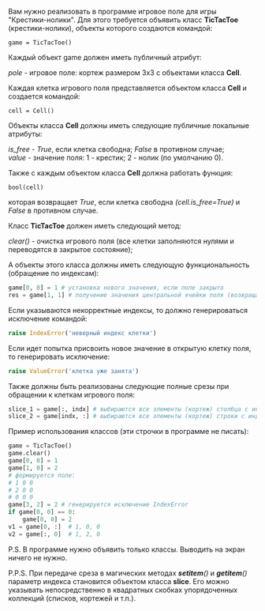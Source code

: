 Вам нужно реализовать в программе игровое поле для игры "Крестики-нолики". Для этого требуется объявить класс **TicTacToe** (крестики-нолики), объекты которого создаются командой:

`game = TicTacToe()`

Каждый объект game должен иметь публичный атрибут:

_pole_ - игровое поле: кортеж размером 3х3 с объектами класса **Cell**.  

Каждая клетка игрового поля представляется объектом класса **Cell** и создается командой:

`cell = Cell()`

Объекты класса **Cell** должны иметь следующие публичные локальные атрибуты:

_is_free_ - _True_, если клетка свободна; _False_ в противном случае;  
_value_ - значение поля: 1 - крестик; 2 - нолик (по умолчанию 0).

Также с каждым объектом класса **Cell** должна работать функция:

`bool(cell)`

которая возвращает _True_, если клетка свободна _(cell.is_free=True)_ и _False_ в противном случае.

Класс **TicTacToe** должен иметь следующий метод:

_clear()_ - очистка игрового поля (все клетки заполняются нулями и переводятся в закрытое состояние);

А объекты этого класса должны иметь следующую функциональность (обращение по индексам):
```python
game[0, 0] = 1 # установка нового значения, если поле закрыто
res = game[1, 1] # получение значения центральной ячейки поля (возвращается число)
```
Если указываются некорректные индексы, то должно генерироваться исключение командой:
```python
raise IndexError('неверный индекс клетки')
```
Если идет попытка присвоить новое значение в открытую клетку поля, то генерировать исключение:
```python
raise ValueError('клетка уже занята')
```
Также должны быть реализованы следующие полные срезы при обращении к клеткам игрового поля:
```python
slice_1 = game[:, indx] # выбираются все элементы (кортеж) столбца с индексом indx
slice_2 = game[indx, :] # выбираются все элементы (кортеж) строки с индексом indx
```
Пример использования классов (эти строчки в программе не писать):
```python
game = TicTacToe()
game.clear()
game[0, 0] = 1
game[1, 0] = 2
# формируется поле:
# 1 0 0
# 2 0 0
# 0 0 0
game[3, 2] = 2 # генерируется исключение IndexError
if game[0, 0] == 0:
    game[0, 0] = 2
v1 = game[0, :]  # 1, 0, 0
v2 = game[:, 0]  # 1, 2, 0
```
P.S. В программе нужно объявить только классы. Выводить на экран ничего не нужно.

P.P.S. При передаче среза в магических методах ___setitem__()_ и ___getitem__()_ параметр индекса становится объектом класса **slice**. Его можно указывать непосредственно в квадратных скобках упорядоченных коллекций (списков, кортежей и т.п.).